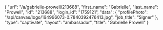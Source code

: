 {
    "url": "\/a\/gabrielle-prowell\/213688",
    "first_name": "Gabrielle",
    "last_name": "Prowell",
    "id": "213688",
    "login_id": "1759121",
    "data": {
        "profilePhoto": "\/api\/canvas\/logo\/164996073-0.7840392476413.jpg",
        "job_title": "Signer"
    },
    "type": "captivate",
    "layout": "ambassador",
    "title": "Gabrielle Prowell"
}